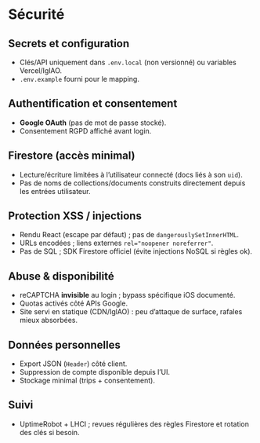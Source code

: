 # Sécurité

## Secrets et configuration
- Clés/API uniquement dans `.env.local` (non versionné) ou variables Vercel/IglAO.
- `.env.example` fourni pour le mapping.

## Authentification et consentement
- **Google OAuth** (pas de mot de passe stocké).
- Consentement RGPD affiché avant login.

## Firestore (accès minimal)
- Lecture/écriture limitées à l’utilisateur connecté (docs liés à son `uid`).
- Pas de noms de collections/documents construits directement depuis les entrées utilisateur.

## Protection XSS / injections
- Rendu React (escape par défaut) ; pas de `dangerouslySetInnerHTML`.
- URLs encodées ; liens externes `rel="noopener noreferrer"`.
- Pas de SQL ; SDK Firestore officiel (évite injections NoSQL si règles ok).

## Abuse & disponibilité
- reCAPTCHA **invisible** au login ; bypass spécifique iOS documenté.
- Quotas activés côté APIs Google.
- Site servi en statique (CDN/IglAO) : peu d’attaque de surface, rafales mieux absorbées.

## Données personnelles
- Export JSON (`Header`) côté client.
- Suppression de compte disponible depuis l’UI.
- Stockage minimal (trips + consentement).

## Suivi
- UptimeRobot + LHCI ; revues régulières des règles Firestore et rotation des clés si besoin.

